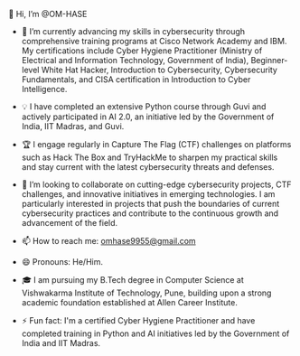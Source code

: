 👋 Hi, I’m @OM-HASE

- 🌱 I’m currently advancing my skills in cybersecurity through comprehensive training programs at Cisco Network Academy and IBM. My certifications include Cyber Hygiene Practitioner (Ministry of Electrical and Information Technology, Government of India), Beginner-level White Hat Hacker, Introduction to Cybersecurity, Cybersecurity Fundamentals, and CISA certification in Introduction to Cyber Intelligence.

- 💡 I have completed an extensive Python course through Guvi and actively participated in AI 2.0, an initiative led by the Government of India, IIT Madras, and Guvi.

- 🏆 I engage regularly in Capture The Flag (CTF) challenges on platforms such as Hack The Box and TryHackMe to sharpen my practical skills and stay current with the latest cybersecurity threats and defenses.

- 💞️ I’m looking to collaborate on cutting-edge cybersecurity projects, CTF challenges, and innovative initiatives in emerging technologies. I am particularly interested in projects that push the boundaries of current cybersecurity practices and contribute to the continuous growth and advancement of the field.

- 📫 How to reach me: omhase9955@gmail.com

- 😄 Pronouns: He/Him.

- 🎓 I am pursuing my B.Tech degree in Computer Science at Vishwakarma Institute of Technology, Pune, building upon a strong academic foundation established at Allen Career Institute.

- ⚡ Fun fact: I'm a certified Cyber Hygiene Practitioner and have completed training in Python and AI initiatives led by the Government of India and IIT Madras.
